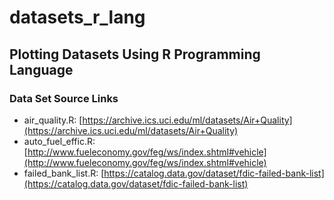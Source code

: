 # datasets_r_lang
## Plotting Datasets Using R Programming Language

### Data Set Source Links
 - air_quality.R: [https://archive.ics.uci.edu/ml/datasets/Air+Quality](https://archive.ics.uci.edu/ml/datasets/Air+Quality)
 - auto_fuel_effic.R: [http://www.fueleconomy.gov/feg/ws/index.shtml#vehicle](http://www.fueleconomy.gov/feg/ws/index.shtml#vehicle)
 - failed_bank_list.R: [https://catalog.data.gov/dataset/fdic-failed-bank-list](https://catalog.data.gov/dataset/fdic-failed-bank-list)
